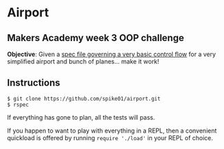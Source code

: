 Airport
=======

Makers Academy week 3 OOP challenge
-----------------------------------

__Objective__: Given a [spec file governing a very basic control flow](https://gist.github.com/ecomba/2fb61ab115080599f8d8) for a very simplified airport and bunch of planes... make it work!

Instructions
-----------

```shell
$ git clone https://github.com/spike01/airport.git
$ rspec
```

If everything has gone to plan, all the tests will pass. 

If you happen to want to play with everything in a REPL, then a convenient quickload is offered by running `require './load'` in your REPL of choice.


